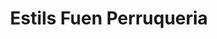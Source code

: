 ---
title: "Estils Fuen Perruqueria"
url: /puigverd-de-lleida/estils-fuen-perruqueria/
shop: Friseur
---